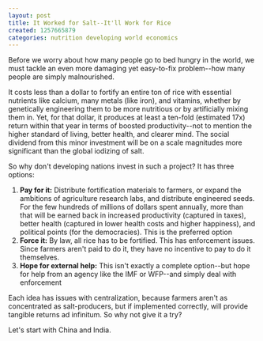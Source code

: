 ```yaml
---
layout: post
title: It Worked for Salt--It'll Work for Rice
created: 1257665879
categories: nutrition developing world economics
---
```

Before we worry about how many people go to bed hungry in the world, we must tackle an even more damaging yet easy-to-fix problem--how many people are simply malnourished.

It costs less than a dollar to fortify an entire ton of rice with essential nutrients like calcium, many metals (like iron), and vitamins, whether by genetically engineering them to be more nutritious or by artificially mixing them in. Yet, for that dollar, it produces at least a ten-fold (estimated 17x) return within that year in terms of boosted productivity--not to mention the higher standard of living, better health, and clearer mind. The social dividend from this minor investment will be on a scale magnitudes more significant than the global iodizing of salt.

So why don't developing nations invest in such a project? It has three options:

1. **Pay for it:** Distribute fortification materials to farmers, or expand the ambitions of agriculture research labs, and distribute engineered seeds. For the few hundreds of millions of dollars spent annually, more than that will be earned back in increased productivity (captured in taxes), better health (captured in lower health costs and higher happiness), and political points (for the democracies). This is the preferred option
1. **Force it:** By law, all rice has to be fortified. This has enforcement issues. Since farmers aren't paid to do it, they have no incentive to pay to do it themselves.
1. **Hope for external help:** This isn't exactly a complete option--but hope for help from an agency like the IMF or WFP--and simply deal with enforcement

Each idea has issues with centralization, because farmers aren't as concentrated as salt-producers, but if implemented correctly, will provide tangible returns ad infinitum. So why not give it a try?

Let's start with China and India.
